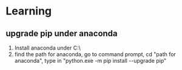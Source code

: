# Learning
## upgrade pip under anaconda
1. Install anaconda under C:\
2. find the path for anaconda, go to command prompt, cd "path for anaconda", type in "python.exe -m pip install --upgrade pip"
